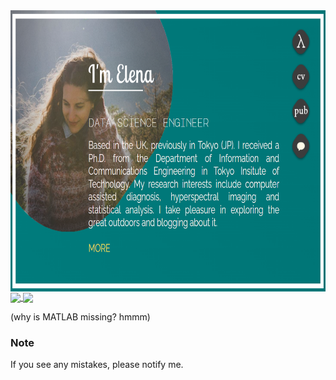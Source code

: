 <a href="https://foxelas.github.io/">
  <img height=450 align="center" src="https://github.com/foxelas/foxelas.github.io/raw/master/images/preview.png" />
</a>


<a href="https://github.com/anuraghazra/github-readme-stats">
  <img height=150 align="center" src="https://github-readme-stats.vercel.app/api?username=foxelas&theme=synthwave&count_private=true&hide=issues,contribs&show_icons=true&include_all_commits=true" />
</a>
<a href="https://github.com/anuraghazra/convoychat">
  <img height=180 align="center" src="https://github-readme-stats.vercel.app/api/top-langs/?username=foxelas&size_weight=0&count_weight=1&langs_count=8&layout=donut&card_width=320" />
</a>

(why is MATLAB missing? hmmm)

### Note 
If you see any mistakes, please notify me. 
